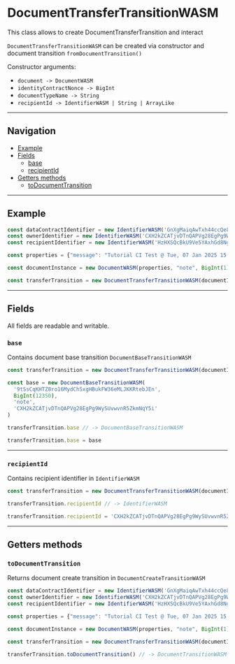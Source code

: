 # DocumentTransferTransitionWASM

This class allows to create DocumentTransferTransition and interact

`DocumentTransferTransitionWASM` can be created via constructor and document transition `fromDocumentTransition()`

Constructor arguments:

- `document -> DocumentWASM`
- `identityContractNonce -> BigInt`
- `documentTypeName -> String`
- `recipientId -> IdentifierWASM | String | ArrayLike`
___

## Navigation

- [Example](#example)
- [Fields](#fields)
    - [base](#base)
    - [recipientId](#recipientid)
- [Getters methods](#getters-methods)
    - [toDocumentTransition](#todocumenttransition)

___

## Example

```js
const dataContractIdentifier = new IdentifierWASM('GnXgMaiqAwTxh44ccQe8AoCgFvcseHK5CncH3sUorW4X')
const ownerIdentifier = new IdentifierWASM('CXH2kZCATjvDTnQAPVg28EgPg9WySUvwvnR5ZkmNqY5i')
const recipientIdentifier = new IdentifierWASM('HzHXSQcBkU9Ve5YAxhGd8NgA72xFcG9nCZKKxhayn1NW')

const properties = {"message": "Tutorial CI Test @ Tue, 07 Jan 2025 15:27:50 GMT"}

const documentInstance = new DocumentWASM(properties, "note", BigInt(1), dataContractIdentifier, ownerIdentifier)

const transferTransition = new DocumentTransferTransitionWASM(documentInstance, BigInt(1), 'preorder', recipientIdentifier)
```
___
## Fields
All fields are readable and writable.

### `base`

Contains document base transition `DocumentBaseTransitionWASM`

```js
const transferTransition = new DocumentTransferTransitionWASM(documentInstance, BigInt(1), 'preorder', recipientIdentifier)

const base = new DocumentBaseTransitionWASM(
  '9tSsCqKHTZ8ro16MydChSxgHBukFW36eMLJKKRtebJEn',
  BigInt(12350),
  'note',
  'CXH2kZCATjvDTnQAPVg28EgPg9WySUvwvnR5ZkmNqY5i'
)

transferTransition.base // -> DocumentBaseTransitionWASM

transferTransition.base = base 
```

___

### `recipientId`

Contains recipient identifier in `IdentifierWASM`

```js
const transferTransition = new DocumentTransferTransitionWASM(documentInstance, BigInt(1), 'preorder', recipientIdentifier)

transferTransition.recipientId // -> IdentifierWASM

transferTransition.recipientId = 'CXH2kZCATjvDTnQAPVg28EgPg9WySUvwvnR5ZkmNqY5i'
```

___

## Getters methods

### `toDocumentTransition`

Returns document create transition in `DocumentCreateTransitionWASM`

```js
const dataContractIdentifier = new IdentifierWASM('GnXgMaiqAwTxh44ccQe8AoCgFvcseHK5CncH3sUorW4X')
const ownerIdentifier = new IdentifierWASM('CXH2kZCATjvDTnQAPVg28EgPg9WySUvwvnR5ZkmNqY5i')
const recipientIdentifier = new IdentifierWASM('HzHXSQcBkU9Ve5YAxhGd8NgA72xFcG9nCZKKxhayn1NW')

const properties = {"message": "Tutorial CI Test @ Tue, 07 Jan 2025 15:27:50 GMT"}

const documentInstance = new DocumentWASM(properties, "note", BigInt(1), dataContractIdentifier, ownerIdentifier)

const transferTransition = new DocumentTransferTransitionWASM(documentInstance, BigInt(1), 'preorder', recipientIdentifier)

transferTransition.toDocumentTransition() // -> DocumentTransitionWASM
```
